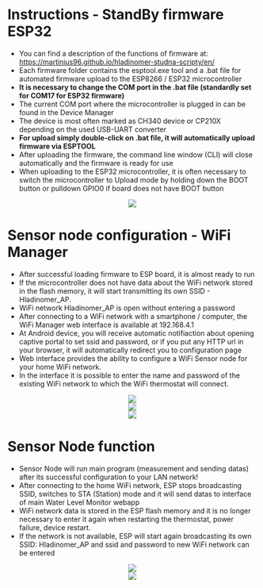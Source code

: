 # Instructions - StandBy firmware ESP32
* You can find a description of the functions of firmware at: https://martinius96.github.io/hladinomer-studna-scripty/en/
* Each firmware folder contains the esptool.exe tool and a .bat file for automated firmware upload to the ESP8266 / ESP32 microcontroller
* **It is necessary to change the COM port in the .bat file (standardly set for COM17 for ESP32 firmware)**
* The current COM port where the microcontroller is plugged in can be found in the Device Manager
* The device is most often marked as CH340 device or CP210X depending on the used USB-UART converter
* **For upload simply double-click on .bat file, it will automatically upload firmware via ESPTOOL**
* After uploading the firmware, the command line window (CLI) will close automatically and the firmware is ready for use
* When uploading to the ESP32 microcontroller, it is often necessary to switch the microcontroller to Upload mode by holding down the BOOT button or pulldown GPIO0 if board does not have BOOT button

<p align="center">
  <img src="https://i.imgur.com/M0U6HkC.png" />
</p>

# Sensor node configuration - WiFi Manager
* After successful loading firmware to ESP board, it is almost ready to run
* If the microcontroller does not have data about the WiFi network stored in the flash memory, it will start transmitting its own SSID - Hladinomer_AP.
* WiFi network Hladinomer_AP is open without entering a password
* After connecting to a WiFi network with a smartphone / computer, the WiFi Manager web interface is available at 192.168.4.1
* At Android device, you will receive automatic notifiaction about opening captive portal to set ssid and password, or if you put any HTTP url in your browser, it will automatically redirect you to configuration page
* Web interface provides the ability to configure a WiFi Sensor node for your home WiFi network.
* In the interface it is possible to enter the name and password of the existing WiFi network to which the WiFi thermostat will connect.
<p align="center"> 
<img src="https://i.imgur.com/WnKiXmB.png" /><br>
<img src="https://i.imgur.com/03ZNAOg.png" /><br>
<img src="https://i.imgur.com/2jRffBN.png" />
</p>

# Sensor Node function
* Sensor Node will run main program (measurement and sending datas) after its successful configuration to your LAN network!
* After connecting to the home WiFi network, ESP stops broadcasting SSID, switches to STA (Station) mode and it will send datas to interface of main Water Level Monitor webapp
* WiFi network data is stored in the ESP flash memory and it is no longer necessary to enter it again when restarting the thermostat, power failure, device restart.
* If the network is not available, ESP will start again broadcasting its own SSID: Hladinomer_AP and ssid and password to new WiFi network can be entered
<p align="center">
<img src="https://i.imgur.com/ZYksQHp.png" /> <br>
  <img src="https://i.imgur.com/OTKLoID.png" />
</p>
